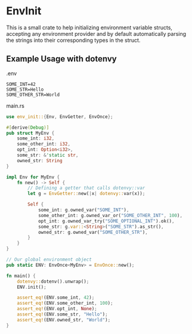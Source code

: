 
# EnvInit

This is a small crate to help initializing environment variable structs,
accepting any environment provider and by default automatically parsing the
strings into their corresponding types in the struct.

## Example Usage with dotenvy

.env
```
SOME_INT=42
SOME_STR=Hello
SOME_OTHER_STR=World
```

main.rs
```rs
use env_init::{Env, EnvGetter, EnvOnce};

#[derive(Debug)]
pub struct MyEnv {
    some_int: i32,
    some_other_int: i32,
    opt_int: Option<i32>,
    some_str: &'static str,
    owned_str: String
}

impl Env for MyEnv {
    fn new() -> Self {
        // Defining a getter that calls dotenvy::var
        let g = EnvGetter::new(|x| dotenvy::var(x));

        Self {
            some_int: g.owned_var("SOME_INT"),
            some_other_int: g.owned_var_or("SOME_OTHER_INT", 100),
            opt_int: g.owned_var_try("SOME_OPTIONAL_INT").ok(),
            some_str: g.var::<String>("SOME_STR").as_str(),
            owned_str: g.owned_var("SOME_OTHER_STR"),
        }
    }
}

// Our global environment object
pub static ENV: EnvOnce<MyEnv> = EnvOnce::new();

fn main() {
    dotenvy::dotenv().unwrap();
    ENV.init();

    assert_eq!(ENV.some_int, 42);
    assert_eq!(ENV.some_other_int, 100);
    assert_eq!(ENV.opt_int, None);
    assert_eq!(ENV.some_str, "Hello");
    assert_eq!(ENV.owned_str, "World");
}
```
